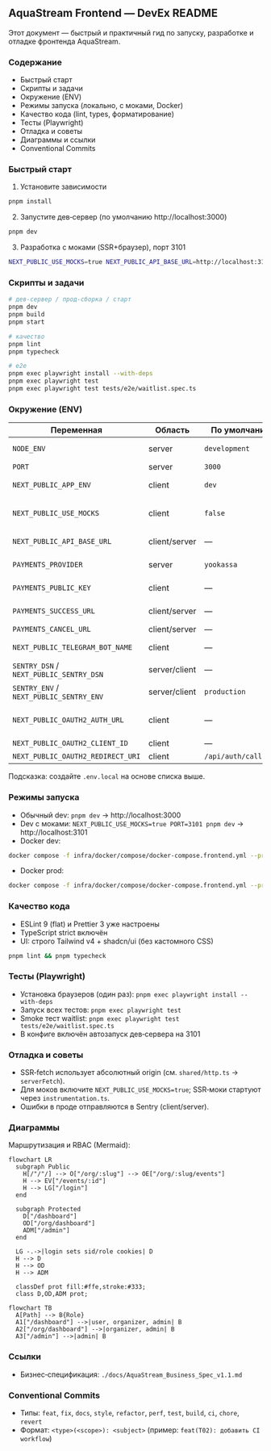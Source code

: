 ## AquaStream Frontend — DevEx README

Этот документ — быстрый и практичный гид по запуску, разработке и отладке фронтенда AquaStream.

### Содержание
- Быстрый старт
- Скрипты и задачи
- Окружение (ENV)
- Режимы запуска (локально, с моками, Docker)
- Качество кода (lint, types, форматирование)
- Тесты (Playwright)
- Отладка и советы
- Диаграммы и ссылки
- Conventional Commits

### Быстрый старт
1) Установите зависимости
```bash
pnpm install
```
2) Запустите дев‑сервер (по умолчанию http://localhost:3000)
```bash
pnpm dev
```
3) Разработка с моками (SSR+браузер), порт 3101
```bash
NEXT_PUBLIC_USE_MOCKS=true NEXT_PUBLIC_API_BASE_URL=http://localhost:3101 PORT=3101 pnpm dev
```

### Скрипты и задачи
```bash
# дев‑сервер / прод‑сборка / старт
pnpm dev
pnpm build
pnpm start

# качество
pnpm lint
pnpm typecheck

# e2e
pnpm exec playwright install --with-deps
pnpm exec playwright test
pnpm exec playwright test tests/e2e/waitlist.spec.ts
```

### Окружение (ENV)
| Переменная | Область | По умолчанию | Назначение |
|---|---|---|---|
| `NODE_ENV` | server | `development` | Режим окружения |
| `PORT` | server | `3000` | Порт Next.js |
| `NEXT_PUBLIC_APP_ENV` | client | `dev` | Метка окружения |
| `NEXT_PUBLIC_USE_MOCKS` | client | `false` | Включение MSW (SSR/браузер) |
| `NEXT_PUBLIC_API_BASE_URL` | client/server | — | Origin API для SSR и моков |
| `PAYMENTS_PROVIDER` | server | `yookassa` | Мок‑провайдер платежей |
| `PAYMENTS_PUBLIC_KEY` | client | — | Публичный ключ виджета |
| `PAYMENTS_SUCCESS_URL` | client/server | — | URL успеха оплаты |
| `PAYMENTS_CANCEL_URL` | client/server | — | URL отмены |
| `NEXT_PUBLIC_TELEGRAM_BOT_NAME` | client | — | Имя бота Телеграм |
| `SENTRY_DSN` / `NEXT_PUBLIC_SENTRY_DSN` | server/client | — | DSN (prod) |
| `SENTRY_ENV` / `NEXT_PUBLIC_SENTRY_ENV` | server/client | `production` | Окружение Sentry |
| `NEXT_PUBLIC_OAUTH2_AUTH_URL` | client | — | OAuth2 authorize endpoint |
| `NEXT_PUBLIC_OAUTH2_CLIENT_ID` | client | — | OAuth2 client id |
| `NEXT_PUBLIC_OAUTH2_REDIRECT_URI` | client | `/api/auth/callback` | Callback URI |

Подсказка: создайте `.env.local` на основе списка выше.

### Режимы запуска
- Обычный dev: `pnpm dev` → http://localhost:3000
- Dev с моками: `NEXT_PUBLIC_USE_MOCKS=true PORT=3101 pnpm dev` → http://localhost:3101
- Docker dev:
```bash
docker compose -f infra/docker/compose/docker-compose.frontend.yml --profile dev up --build
```
- Docker prod:
```bash
docker compose -f infra/docker/compose/docker-compose.frontend.yml --profile prod up --build
```

### Качество кода
- ESLint 9 (flat) и Prettier 3 уже настроены
- TypeScript strict включён
- UI: строго Tailwind v4 + shadcn/ui (без кастомного CSS)

```bash
pnpm lint && pnpm typecheck
```

### Тесты (Playwright)
- Установка браузеров (один раз): `pnpm exec playwright install --with-deps`
- Запуск всех тестов: `pnpm exec playwright test`
- Smoke тест waitlist: `pnpm exec playwright test tests/e2e/waitlist.spec.ts`
- В конфиге включён автозапуск дев‑сервера на 3101

### Отладка и советы
- SSR‑fetch использует абсолютный origin (см. `shared/http.ts` → `serverFetch`).
- Для моков включите `NEXT_PUBLIC_USE_MOCKS=true`; SSR‑моки стартуют через `instrumentation.ts`.
- Ошибки в проде отправляются в Sentry (client/server).

### Диаграммы
Маршрутизация и RBAC (Mermaid):

```mermaid
flowchart LR
  subgraph Public
    H[/"/"/] --> O["/org/:slug"] --> OE["/org/:slug/events"]
    H --> EV["/events/:id"]
    H --> LG["/login"]
  end

  subgraph Protected
    D["/dashboard"]
    OD["/org/dashboard"]
    ADM["/admin"]
  end

  LG -.->|login sets sid/role cookies| D
  H --> D
  H --> OD
  H --> ADM

  classDef prot fill:#ffe,stroke:#333;
  class D,OD,ADM prot;
```

```mermaid
flowchart TB
  A[Path] --> B{Role}
  A1["/dashboard"] -->|user, organizer, admin| B
  A2["/org/dashboard"] -->|organizer, admin| B
  A3["/admin"] -->|admin| B
```

### Ссылки
- Бизнес‑спецификация: `./docs/AquaStream_Business_Spec_v1.1.md`

### Conventional Commits
- Типы: `feat`, `fix`, `docs`, `style`, `refactor`, `perf`, `test`, `build`, `ci`, `chore`, `revert`
- Формат: `<type>(<scope>): <subject>` (пример: `feat(T02): добавить CI workflow`)